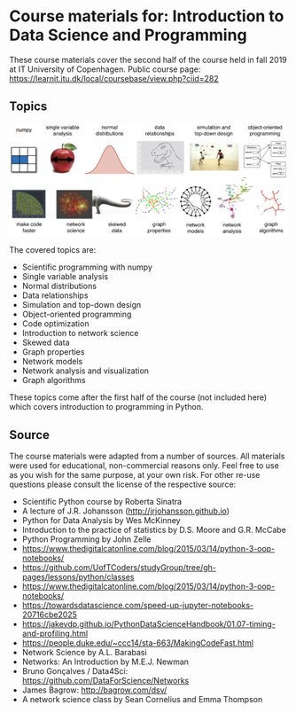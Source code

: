 # Course materials for: Introduction to Data Science and Programming
These course materials cover the second half of the course held in fall 2019 at IT University of Copenhagen. Public course page: https://learnit.itu.dk/local/coursebase/view.php?ciid=282

## Topics
![alt text](docs/images/topics.png "Topics")

The covered topics are:

* Scientific programming with numpy 
* Single variable analysis
* Normal distributions
* Data relationships
* Simulation and top-down design
* Object-oriented programming
* Code optimization
* Introduction to network science
* Skewed data
* Graph properties
* Network models
* Network analysis and visualization
* Graph algorithms

These topics come after the first half of the course (not included here) which covers introduction to programming in Python.

## Source
The course materials were adapted from a number of sources. All materials were used for educational, non-commercial reasons only. Feel free to use as you wish for the same purpose, at your own risk. For other re-use questions please consult the license of the respective source:

* Scientific Python course by Roberta Sinatra
* A lecture of J.R. Johansson (http://jrjohansson.github.io)
* Python for Data Analysis by Wes McKinney
* Introduction to the practice of statistics by D.S. Moore and G.R. McCabe
* Python Programming by John Zelle
* https://www.thedigitalcatonline.com/blog/2015/03/14/python-3-oop-notebooks/
* https://github.com/UofTCoders/studyGroup/tree/gh-pages/lessons/python/classes
* https://www.thedigitalcatonline.com/blog/2015/03/14/python-3-oop-notebooks/
* https://towardsdatascience.com/speed-up-jupyter-notebooks-20716cbe2025
* https://jakevdp.github.io/PythonDataScienceHandbook/01.07-timing-and-profiling.html
* https://people.duke.edu/~ccc14/sta-663/MakingCodeFast.html
* Network Science by A.L. Barabasi
* Networks: An Introduction by M.E.J. Newman
* Bruno Gonçalves / Data4Sci: https://github.com/DataForScience/Networks
* James Bagrow: http://bagrow.com/dsv/
* A network science class by Sean Cornelius and Emma Thompson